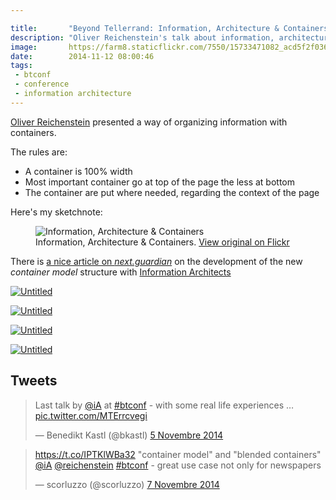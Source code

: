 ```yaml
---

title:       "Beyond Tellerrand: Information, Architecture & Containers"
description: "Oliver Reichenstein's talk about information, architecture & containers at Beyond Tellerrand"
image:       https://farm8.staticflickr.com/7550/15733471082_acd5f2f036_c.jpg
date:        2014-11-12 08:00:46
tags:
 - btconf
 - conference
 - information architecture
---
```


[Oliver Reichenstein](https://twitter.com/reichenstein) presented a way of organizing information with containers.

The rules are:

- A container is 100% width
- Most important container go at top of the page the less at bottom
- The container are put where needed, regarding the context of the page

Here's my sketchnote:

<figure>
  <img src="https://farm8.staticflickr.com/7520/15151587383_14a87d3374_c.jpg" alt="Information, Architecture & Containers">
  <figcaption>
    Information, Architecture & Containers. <a href="https://www.flickr.com/photos/alienlebarge/15151587383">View original on Flickr</a>
  </figcaption>
</figure>

There is [a nice article on *next.guardian*](https://web.archive.org/web/20141121075430/http://next.theguardian.com/blog/container-model-blended-content/) on the development of the new _container model_ structure with [Information Architects](https://ia.net)

<a href="https://www.flickr.com/photos/alienlebarge/15733469982" title="Untitled by Cédric Aellen, on Flickr"><img src="https://farm4.staticflickr.com/3956/15733469982_86bf8f50f9_c.jpg" alt="Untitled"></a>

<a href="https://www.flickr.com/photos/alienlebarge/15547078070" title="Untitled by Cédric Aellen, on Flickr"><img src="https://farm8.staticflickr.com/7508/15547078070_b3ba4f9462_c.jpg" alt="Untitled"></a>

<a href="https://www.flickr.com/photos/alienlebarge/15733463812" title="Untitled by Cédric Aellen, on Flickr"><img src="https://farm4.staticflickr.com/3950/15733463812_78b7a0619a_c.jpg" alt="Untitled"></a>

<a href="https://www.flickr.com/photos/alienlebarge/15733466502" title="Untitled by Cédric Aellen, on Flickr"><img src="https://farm4.staticflickr.com/3947/15733466502_64e66d3309_c.jpg" alt="Untitled"></a>

## Tweets

<blockquote class="twitter-tweet" lang="fr"><p>Last talk by <a href="https://twitter.com/iA">@iA</a> at <a href="https://twitter.com/hashtag/btconf?src=hash">#btconf</a> - with some real life experiences … <a href="https://t.co/MTErrcvegi">pic.twitter.com/MTErrcvegi</a></p>&mdash; Benedikt Kastl (@bkastl) <a href="https://twitter.com/bkastl/status/530036591214227456">5 Novembre 2014</a></blockquote> <script async src="//platform.twitter.com/widgets.js" charset="utf-8"></script>

<blockquote class="twitter-tweet" lang="fr"><p><a href="https://t.co/IPTKlWBa32">https://t.co/IPTKlWBa32</a> &quot;container model&quot; and &quot;blended containers&quot; <a href="https://twitter.com/iA">@iA</a> <a href="https://twitter.com/reichenstein">@reichenstein</a> <a href="https://twitter.com/hashtag/btconf?src=hash">#btconf</a> - great use case not only for newspapers</p>&mdash; scorluzzo (@scorluzzo) <a href="https://twitter.com/scorluzzo/status/530690806278262785">7 Novembre 2014</a></blockquote> <script async src="//platform.twitter.com/widgets.js" charset="utf-8"></script>
